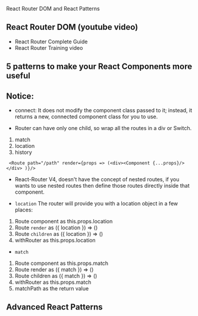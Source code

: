 React Router DOM and React Patterns

React Router DOM (youtube video)
--------------------------------

- React Router Complete Guide
- React Router Training  video


5 patterns to make your React Components more useful
------------------------------------------------------


Notice:
------

- connect: It does not modify the component class passed to it; instead, it returns a new, connected component class for you to use.

- Router can have only one child, so wrap all the routes in a div or Switch.

1. match
1. location
1. history

```
 <Route path="/path" render={props => (<div><Component {...props}/></div> )}/>
```

- React-Router V4, doesn't have the concept of nested routes, if you wants to use nested routes then define those routes directly inside that component.

- <code>location</code> The router will provide you with a location object in a few places:

1. Route component as this.props.location
1. Route `render` as ({ location }) => ()
1. Route `children` as ({ location }) => ()
1. withRouter as this.props.location

- <code>match</code>

1. Route component as this.props.match
1. Route render as ({ match }) => ()
1. Route children as ({ match }) => ()
1. withRouter as this.props.match
1. matchPath as the return value


Advanced React Patterns
------------------------